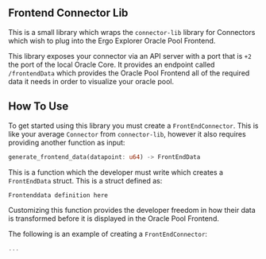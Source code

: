 Frontend Connector Lib
--------------------------

This is a small library which wraps the `connector-lib` library for Connectors which wish to plug into the Ergo Explorer Oracle Pool Frontend.

This library exposes your connector via an API server with a port that is `+2` the port of the local Oracle Core. It provides an endpoint called `/frontendData` which provides the Oracle Pool Frontend all of the required data it needs in order to visualize your oracle pool.


How To Use
-----------

To get started using this library you must create a `FrontEndConnector`. This is like your average `Connector` from `connector-lib`, however it also requires providing another function as input:

```rust
generate_frontend_data(datapoint: u64) -> FrontEndData
```

This is a function which the developer must write which creates a `FrontEndData` struct. This is a struct defined as:

```rust
Frontenddata definition here
```

Customizing this function provides the developer freedom in how their data is transformed before it is displayed in the Oracle Pool Frontend.

The following is an example of creating a `FrontEndConnector`:


```rust
...
```
